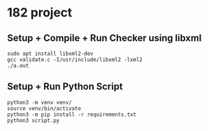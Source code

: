 # 182 project

## Setup + Compile + Run Checker using libxml

```
sudo apt install libxml2-dev
gcc validate.c -I/usr/include/libxml2 -lxml2
./a.out
```

## Setup + Run Python Script

```
python3 -m venv venv/
source venv/bin/activate
python3 -m pip install -r requirements.txt
python3 script.py
```